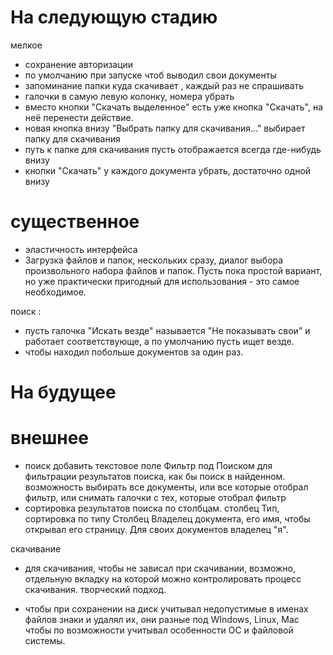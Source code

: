 На следующую стадию
==============================

мелкое

* сохранение авторизации
* по умолчанию при запуске чтоб выводил свои документы
* запоминание папки куда скачивает , каждый раз не спрашивать
* галочки в самую левую колонку, номера убрать
* вместо кнопки "Скачать выделенное" есть уже кнопка "Скачать", на неё перенести действие.
* новая кнопка внизу "Выбрать папку для скачивания..." выбирает папку для скачивания
* путь к папке для скачивания пусть отображается всегда где-нибудь внизу
* кнопки "Скачать" у каждого документа убрать, достаточно одной внизу 

существенное
================
* эластичность интерфейса
* Загрузка файлов и папок, нескольких сразу, диалог выбора произвольного набора файлов и папок. Пусть пока простой вариант, но уже практически пригодный для использования - это самое необходимое.

поиск : 
* пусть галочка "Искать везде" называется "Не показывать свои" и работает соответствующе, а по умолчанию пусть ищет везде.
* чтобы находил побольше документов за один раз.


На будущее
==============


внешнее
=========

* поиск
добавить текстовое поле Фильтр под Поиском для фильтрации результатов поиска, как бы поиск в найденном.
возможность выбирать все документы, или все которые отобрал фильтр, или снимать галочки с тех, которые отобрал фильтр
* сортировка результатов поиска по столбцам.
столбец Тип, сортировка по типу Столбец Владелец документа, его имя, чтобы открывал его страницу. Для своих документов владелец "я".

скачивание
* для скачивания, чтобы не зависал при скачивании, возможно, отдельную вкладку на которой можно контролировать процесс скачивания. творческий подход.

* чтобы при сохранении на диск учитывал недопустимые в именах файлов знаки и удалял их, они разные под WIndows, Linux, Mac чтобы по возможности учитывал особенности ОС и файловой системы.
